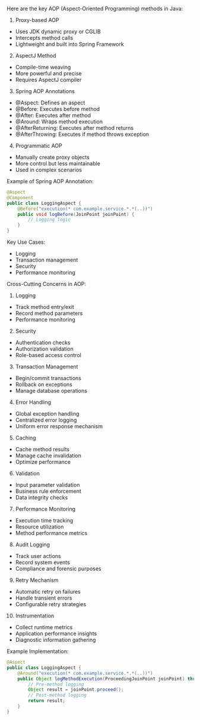 Here are the key AOP (Aspect-Oriented Programming) methods in Java:

1. Proxy-based AOP
- Uses JDK dynamic proxy or CGLIB
- Intercepts method calls
- Lightweight and built into Spring Framework

2. AspectJ Method
- Compile-time weaving
- More powerful and precise
- Requires AspectJ compiler

3. Spring AOP Annotations
- @Aspect: Defines an aspect
- @Before: Executes before method
- @After: Executes after method
- @Around: Wraps method execution
- @AfterReturning: Executes after method returns
- @AfterThrowing: Executes if method throws exception

4. Programmatic AOP
- Manually create proxy objects
- More control but less maintainable
- Used in complex scenarios

Example of Spring AOP Annotation:
```java
@Aspect
@Component
public class LoggingAspect {
    @Before("execution(* com.example.service.*.*(..))")
    public void logBefore(JoinPoint joinPoint) {
        // Logging logic
    }
}
```

Key Use Cases:
- Logging
- Transaction management
- Security
- Performance monitoring

Cross-Cutting Concerns in AOP:

1. Logging
- Track method entry/exit
- Record method parameters
- Performance monitoring

2. Security
- Authentication checks
- Authorization validation
- Role-based access control

3. Transaction Management
- Begin/commit transactions
- Rollback on exceptions
- Manage database operations

4. Error Handling
- Global exception handling
- Centralized error logging
- Uniform error response mechanism

5. Caching
- Cache method results
- Manage cache invalidation
- Optimize performance

6. Validation
- Input parameter validation
- Business rule enforcement
- Data integrity checks

7. Performance Monitoring
- Execution time tracking
- Resource utilization
- Method performance metrics

8. Audit Logging
- Track user actions
- Record system events
- Compliance and forensic purposes

9. Retry Mechanism
- Automatic retry on failures
- Handle transient errors
- Configurable retry strategies

10. Instrumentation
- Collect runtime metrics
- Application performance insights
- Diagnostic information gathering

Example Implementation:
```java
@Aspect
public class LoggingAspect {
    @Around("execution(* com.example.service.*.*(..))")
    public Object logMethodExecution(ProceedingJoinPoint joinPoint) throws Throwable {
        // Pre-method logging
        Object result = joinPoint.proceed();
        // Post-method logging
        return result;
    }
}
```